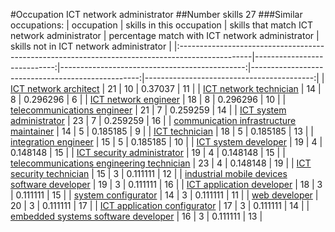 #Occupation ICT network administrator
##Number skills 27
###Similar occupations:
| occupation                                                                                      |   skills in this occupation |   skills that match ICT network administrator |   percentage match with ICT network administrator |   skills not in ICT network administrator |
|:------------------------------------------------------------------------------------------------|----------------------------:|----------------------------------------------:|--------------------------------------------------:|------------------------------------------:|
| [ICT network architect](ICT_network_architect.md)                                               |                          21 |                                            10 |                                          0.37037  |                                        11 |
| [ICT network technician](ICT_network_technician.md)                                             |                          14 |                                             8 |                                          0.296296 |                                         6 |
| [ICT network engineer](ICT_network_engineer.md)                                                 |                          18 |                                             8 |                                          0.296296 |                                        10 |
| [telecommunications engineer](telecommunications_engineer.md)                                   |                          21 |                                             7 |                                          0.259259 |                                        14 |
| [ICT system administrator](ICT_system_administrator.md)                                         |                          23 |                                             7 |                                          0.259259 |                                        16 |
| [communication infrastructure maintainer](communication_infrastructure_maintainer.md)           |                          14 |                                             5 |                                          0.185185 |                                         9 |
| [ICT technician](ICT_technician.md)                                                             |                          18 |                                             5 |                                          0.185185 |                                        13 |
| [integration engineer](integration_engineer.md)                                                 |                          15 |                                             5 |                                          0.185185 |                                        10 |
| [ICT system developer](ICT_system_developer.md)                                                 |                          19 |                                             4 |                                          0.148148 |                                        15 |
| [ICT security administrator](ICT_security_administrator.md)                                     |                          19 |                                             4 |                                          0.148148 |                                        15 |
| [telecommunications engineering technician](telecommunications_engineering_technician.md)       |                          23 |                                             4 |                                          0.148148 |                                        19 |
| [ICT security technician](ICT_security_technician.md)                                           |                          15 |                                             3 |                                          0.111111 |                                        12 |
| [industrial mobile devices software developer](industrial_mobile_devices_software_developer.md) |                          19 |                                             3 |                                          0.111111 |                                        16 |
| [ICT application developer](ICT_application_developer.md)                                       |                          18 |                                             3 |                                          0.111111 |                                        15 |
| [system configurator](system_configurator.md)                                                   |                          14 |                                             3 |                                          0.111111 |                                        11 |
| [web developer](web_developer.md)                                                               |                          20 |                                             3 |                                          0.111111 |                                        17 |
| [ICT application configurator](ICT_application_configurator.md)                                 |                          17 |                                             3 |                                          0.111111 |                                        14 |
| [embedded systems software developer](embedded_systems_software_developer.md)                   |                          16 |                                             3 |                                          0.111111 |                                        13 |
